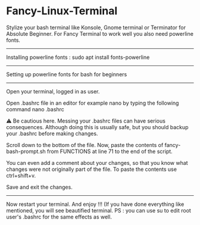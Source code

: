 # Fancy-Linux-Terminal
Stylize your bash terminal like Konsole, Gnome terminal or Terminator for Absolute Beginner.
For Fancy Terminal to work well you also need powerline fonts.

__________________________
Installing powerline fonts :
sudo apt install fonts-powerline

_________________________________________
Setting up powerline fonts for bash for beginners
_________________________________________

Open your terminal, logged in as user. 

Open .bashrc file in an editor for example nano by typing the following command 
nano .bashrc

⚠️ Be cautious here. Messing your .bashrc files can have serious consequences. Although doing this is usually safe, but you should backup your .bashrc before making changes.  

Scroll down to the bottom of the file. 
Now, paste the contents of fancy-bash-prompt.sh from FUNCTIONS at line 71 to the end of the script. 

You can even add a comment about your changes, so that you know what changes were not originally part of the file. 
To paste the contents use ctrl+shift+v.

Save and exit the changes.

_________________________________________
Now restart your terminal. And enjoy !!!
(If you have done everything like mentioned, you will see beautified terminal. 
PS : you can use su to edit root user's .bashrc for the same effects as well. 
